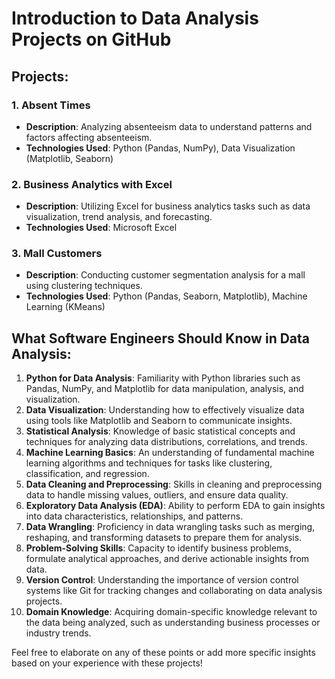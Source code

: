 # Introduction to Data Analysis Projects on GitHub

## Projects:

### 1. Absent Times
- **Description**: Analyzing absenteeism data to understand patterns and factors affecting absenteeism.
- **Technologies Used**: Python (Pandas, NumPy), Data Visualization (Matplotlib, Seaborn)

### 2. Business Analytics with Excel
- **Description**: Utilizing Excel for business analytics tasks such as data visualization, trend analysis, and forecasting.
- **Technologies Used**: Microsoft Excel

### 3. Mall Customers
- **Description**: Conducting customer segmentation analysis for a mall using clustering techniques.
- **Technologies Used**: Python (Pandas, Seaborn, Matplotlib), Machine Learning (KMeans)

## What Software Engineers Should Know in Data Analysis:

1. **Python for Data Analysis**: Familiarity with Python libraries such as Pandas, NumPy, and Matplotlib for data manipulation, analysis, and visualization.
2. **Data Visualization**: Understanding how to effectively visualize data using tools like Matplotlib and Seaborn to communicate insights.
3. **Statistical Analysis**: Knowledge of basic statistical concepts and techniques for analyzing data distributions, correlations, and trends.
4. **Machine Learning Basics**: An understanding of fundamental machine learning algorithms and techniques for tasks like clustering, classification, and regression.
5. **Data Cleaning and Preprocessing**: Skills in cleaning and preprocessing data to handle missing values, outliers, and ensure data quality.
6. **Exploratory Data Analysis (EDA)**: Ability to perform EDA to gain insights into data characteristics, relationships, and patterns.
7. **Data Wrangling**: Proficiency in data wrangling tasks such as merging, reshaping, and transforming datasets to prepare them for analysis.
8. **Problem-Solving Skills**: Capacity to identify business problems, formulate analytical approaches, and derive actionable insights from data.
9. **Version Control**: Understanding the importance of version control systems like Git for tracking changes and collaborating on data analysis projects.
10. **Domain Knowledge**: Acquiring domain-specific knowledge relevant to the data being analyzed, such as understanding business processes or industry trends.

Feel free to elaborate on any of these points or add more specific insights based on your experience with these projects!
